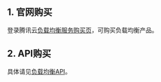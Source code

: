 ## 1. 官网购买
登录腾讯云[负载均衡服务购买页](http://manage.qcloud.com/shoppingcart/shop.php?tab=lb)，可购买负载均衡产品。

## 2. API购买
具体请见[负载均衡API](http://www.qcloud.com/doc/api/244/%E7%AE%80%E4%BB%8B)。
